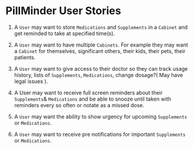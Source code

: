 # PillMinder User Stories

1. A `User` may want to store `Medications` and `Supplements` in a `Cabinet` and get reminded to take at specified time(s).

2. A `User` may want to have multiple `Cabinets`. For example they may want a `Cabinet` for themselves, significant others, their kids, their pets, their patients.

3. A `User` may want to give access to their doctor so they can track usage history, lists of `Supplements`, `Medications`, change dosage?( May have legal issues ).

4. A User may want to receive full screen reminders about their `Supplements`& `Medications` and be able to snooze until taken  with reminders every so often or notate as a missed dose.

5. A `User` may want the ability to show urgency for upcoming `Supplements` or `Medications`.

6. A `User` may want to receive pre notifications for important `Supplements` or `Medications`.
